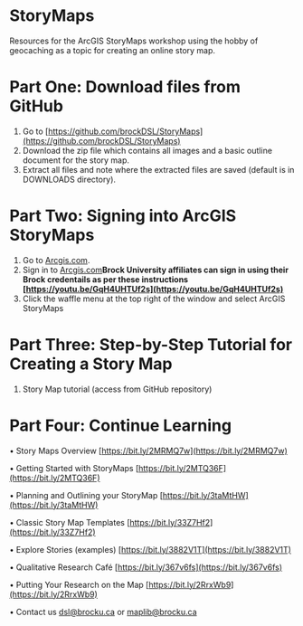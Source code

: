 # StoryMaps
Resources for the ArcGIS StoryMaps workshop using the hobby of geocaching as a topic for creating an online story map.

# Part One: Download files from GitHub
1.	Go to [https://github.com/brockDSL/StoryMaps](https://github.com/brockDSL/StoryMaps) 
2.	Download the zip file which contains all images and a basic outline document for the story map.
3.	Extract all files and note where the extracted files are saved (default is in DOWNLOADS directory).

# Part Two: Signing into ArcGIS StoryMaps
1.	Go to [Arcgis.com](Arcgis.com).
2.	Sign in to [Arcgis.com](Arcgis.com)**Brock University affiliates can sign in using their Brock credentails as per these instructions [https://youtu.be/GqH4UHTUf2s](https://youtu.be/GqH4UHTUf2s)**  
3.	Click the waffle menu at the top right of the window and select ArcGIS StoryMaps 

# Part Three: Step-by-Step Tutorial for Creating a Story Map
1.	Story Map tutorial (access from GitHub repository)

# Part Four: Continue Learning

•	Story Maps Overview [https://bit.ly/2MRMQ7w](https://bit.ly/2MRMQ7w) 

•	Getting Started with StoryMaps [https://bit.ly/2MTQ36F](https://bit.ly/2MTQ36F) 

•	Planning and Outlining your StoryMap [https://bit.ly/3taMtHW](https://bit.ly/3taMtHW)

•	Classic Story Map Templates [https://bit.ly/33Z7Hf2](https://bit.ly/33Z7Hf2)

•	Explore Stories (examples) [https://bit.ly/3882V1T](https://bit.ly/3882V1T)

•	Qualitative Research Café [https://bit.ly/367v6fs](https://bit.ly/367v6fs) 

•	Putting Your Research on the Map [https://bit.ly/2RrxWb9](https://bit.ly/2RrxWb9)

•	Contact us [dsl@brocku.ca](dsl@brocku.ca) or [maplib@brocku.ca](maplib@brocku.ca)  
